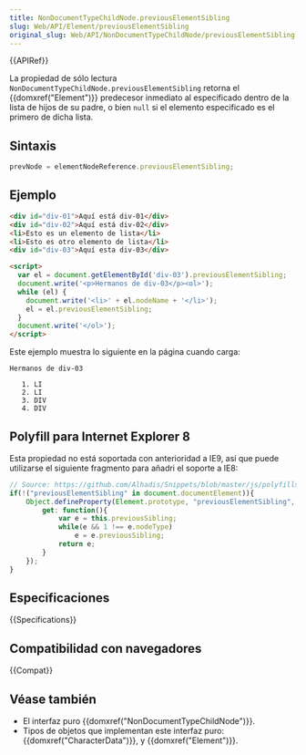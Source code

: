 ```yaml
---
title: NonDocumentTypeChildNode.previousElementSibling
slug: Web/API/Element/previousElementSibling
original_slug: Web/API/NonDocumentTypeChildNode/previousElementSibling
---
```


{{APIRef}}

La propiedad de sólo lectura `NonDocumentTypeChildNode.previousElementSibling` retorna el {{domxref("Element")}} predecesor inmediato al especificado dentro de la lista de hijos de su padre, o bien `null` si el elemento especificado es el primero de dicha lista.

## Sintaxis

```js
prevNode = elementNodeReference.previousElementSibling;
```

## Ejemplo

```html
<div id="div-01">Aquí está div-01</div>
<div id="div-02">Aquí está div-02</div>
<li>Esto es un elemento de lista</li>
<li>Esto es otro elemento de lista</li>
<div id="div-03">Aquí esta div-03</div>

<script>
  var el = document.getElementById('div-03').previousElementSibling;
  document.write('<p>Hermanos de div-03</p><ol>');
  while (el) {
    document.write('<li>' + el.nodeName + '</li>');
    el = el.previousElementSibling;
  }
  document.write('</ol>');
</script>
```

Este ejemplo muestra lo siguiente en la página cuando carga:

```
Hermanos de div-03

   1. LI
   2. LI
   3. DIV
   4. DIV
```

## Polyfill para Internet Explorer 8

Esta propiedad no está soportada con anterioridad a IE9, así que puede utilizarse el siguiente fragmento para añadri el soporte a IE8:

```js
// Source: https://github.com/Alhadis/Snippets/blob/master/js/polyfills/IE8-child-elements.js
if(!("previousElementSibling" in document.documentElement)){
    Object.defineProperty(Element.prototype, "previousElementSibling", {
        get: function(){
            var e = this.previousSibling;
            while(e && 1 !== e.nodeType)
                e = e.previousSibling;
            return e;
        }
    });
}
```

## Especificaciones

{{Specifications}}

## Compatibilidad con navegadores

{{Compat}}

## Véase también

- El interfaz puro {{domxref("NonDocumentTypeChildNode")}}.
- Tipos de objetos que implementan este interfaz puro: {{domxref("CharacterData")}}, y {{domxref("Element")}}.
